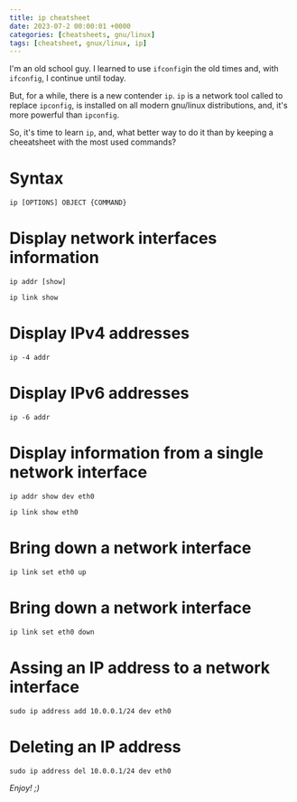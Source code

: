 ```yaml
---
title: ip cheatsheet 
date: 2023-07-2 00:00:01 +0000
categories: [cheatsheets, gnu/linux]
tags: [cheatsheet, gnux/linux, ip] 
---
```


I'm an old school guy. 
I learned to use `ifconfig`in the old times and, with `ifconfig`, I continue until today.

But, for a while, there is a new contender `ip`. 
`ip` is a network tool called to replace `ipconfig`, is installed on all modern gnu/linux distributions, and, it's more powerful than `ipconfig`.

So, it's time to learn `ip`, and, what better way to do it than by keeping a cheeatsheet with the most used commands? 

# Syntax

```
ip [OPTIONS] OBJECT {COMMAND}  
```

# Display network interfaces information

```
ip addr [show]
```

```
ip link show 
```

# Display IPv4 addresses

```
ip -4 addr
```

# Display IPv6 addresses

```
ip -6 addr
```

# Display information from a single network interface

```
ip addr show dev eth0
```

```
ip link show eth0 
```

# Bring down a network interface

```
ip link set eth0 up
```

# Bring down a network interface

```
ip link set eth0 down
```

# Assing an IP address to a network interface

```
sudo ip address add 10.0.0.1/24 dev eth0
```

# Deleting an IP address

```
sudo ip address del 10.0.0.1/24 dev eth0
```

*Enjoy! ;)*
